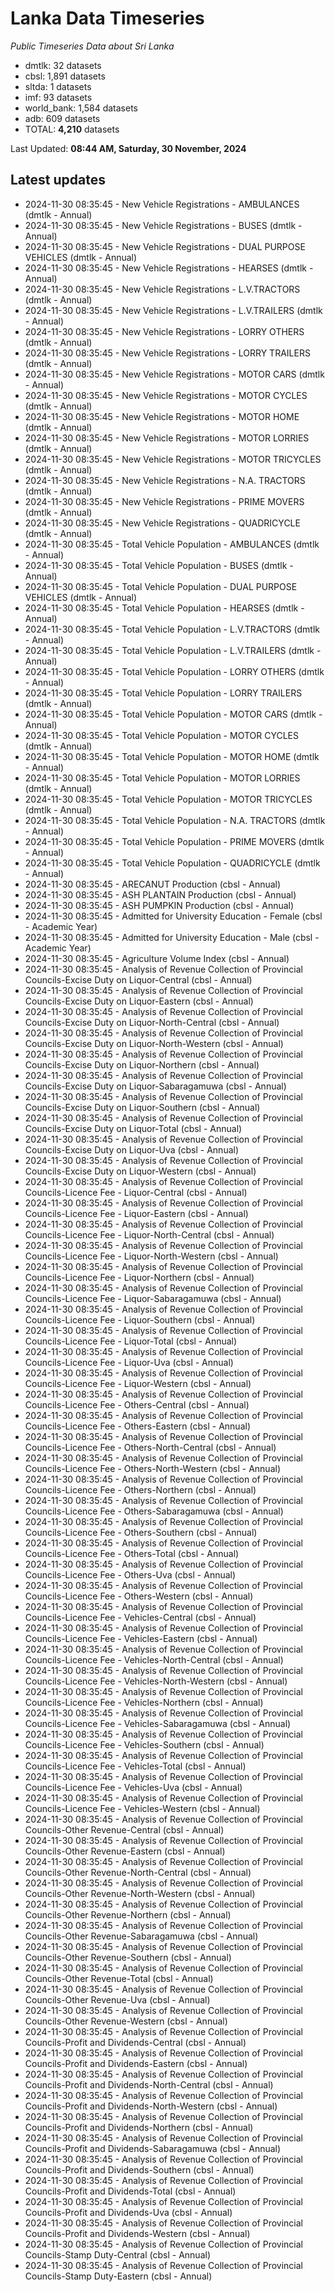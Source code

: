 # Lanka Data Timeseries
*Public Timeseries Data about Sri Lanka*

* dmtlk: 32 datasets
* cbsl: 1,891 datasets
* sltda: 1 datasets
* imf: 93 datasets
* world_bank: 1,584 datasets
* adb: 609 datasets
* TOTAL: **4,210** datasets

Last Updated: **08:44 AM, Saturday, 30 November, 2024**

## Latest updates

* 2024-11-30 08:35:45 - New Vehicle Registrations - AMBULANCES (dmtlk - Annual)
* 2024-11-30 08:35:45 - New Vehicle Registrations - BUSES (dmtlk - Annual)
* 2024-11-30 08:35:45 - New Vehicle Registrations - DUAL PURPOSE VEHICLES (dmtlk - Annual)
* 2024-11-30 08:35:45 - New Vehicle Registrations - HEARSES (dmtlk - Annual)
* 2024-11-30 08:35:45 - New Vehicle Registrations - L.V.TRACTORS (dmtlk - Annual)
* 2024-11-30 08:35:45 - New Vehicle Registrations - L.V.TRAILERS (dmtlk - Annual)
* 2024-11-30 08:35:45 - New Vehicle Registrations - LORRY OTHERS (dmtlk - Annual)
* 2024-11-30 08:35:45 - New Vehicle Registrations - LORRY TRAILERS (dmtlk - Annual)
* 2024-11-30 08:35:45 - New Vehicle Registrations - MOTOR CARS (dmtlk - Annual)
* 2024-11-30 08:35:45 - New Vehicle Registrations - MOTOR CYCLES (dmtlk - Annual)
* 2024-11-30 08:35:45 - New Vehicle Registrations - MOTOR HOME (dmtlk - Annual)
* 2024-11-30 08:35:45 - New Vehicle Registrations - MOTOR LORRIES (dmtlk - Annual)
* 2024-11-30 08:35:45 - New Vehicle Registrations - MOTOR TRICYCLES (dmtlk - Annual)
* 2024-11-30 08:35:45 - New Vehicle Registrations - N.A. TRACTORS (dmtlk - Annual)
* 2024-11-30 08:35:45 - New Vehicle Registrations - PRIME MOVERS (dmtlk - Annual)
* 2024-11-30 08:35:45 - New Vehicle Registrations - QUADRICYCLE (dmtlk - Annual)
* 2024-11-30 08:35:45 - Total Vehicle Population - AMBULANCES (dmtlk - Annual)
* 2024-11-30 08:35:45 - Total Vehicle Population - BUSES (dmtlk - Annual)
* 2024-11-30 08:35:45 - Total Vehicle Population - DUAL PURPOSE VEHICLES (dmtlk - Annual)
* 2024-11-30 08:35:45 - Total Vehicle Population - HEARSES (dmtlk - Annual)
* 2024-11-30 08:35:45 - Total Vehicle Population - L.V.TRACTORS (dmtlk - Annual)
* 2024-11-30 08:35:45 - Total Vehicle Population - L.V.TRAILERS (dmtlk - Annual)
* 2024-11-30 08:35:45 - Total Vehicle Population - LORRY OTHERS (dmtlk - Annual)
* 2024-11-30 08:35:45 - Total Vehicle Population - LORRY TRAILERS (dmtlk - Annual)
* 2024-11-30 08:35:45 - Total Vehicle Population - MOTOR CARS (dmtlk - Annual)
* 2024-11-30 08:35:45 - Total Vehicle Population - MOTOR CYCLES (dmtlk - Annual)
* 2024-11-30 08:35:45 - Total Vehicle Population - MOTOR HOME (dmtlk - Annual)
* 2024-11-30 08:35:45 - Total Vehicle Population - MOTOR LORRIES (dmtlk - Annual)
* 2024-11-30 08:35:45 - Total Vehicle Population - MOTOR TRICYCLES (dmtlk - Annual)
* 2024-11-30 08:35:45 - Total Vehicle Population - N.A. TRACTORS (dmtlk - Annual)
* 2024-11-30 08:35:45 - Total Vehicle Population - PRIME MOVERS (dmtlk - Annual)
* 2024-11-30 08:35:45 - Total Vehicle Population - QUADRICYCLE (dmtlk - Annual)
* 2024-11-30 08:35:45 - ARECANUT Production (cbsl - Annual)
* 2024-11-30 08:35:45 - ASH PLANTAIN Production (cbsl - Annual)
* 2024-11-30 08:35:45 - ASH PUMPKIN Production (cbsl - Annual)
* 2024-11-30 08:35:45 - Admitted for University Education - Female (cbsl - Academic Year)
* 2024-11-30 08:35:45 - Admitted for University Education - Male (cbsl - Academic Year)
* 2024-11-30 08:35:45 - Agriculture Volume Index (cbsl - Annual)
* 2024-11-30 08:35:45 - Analysis of Revenue Collection of Provincial Councils-Excise Duty on Liquor-Central (cbsl - Annual)
* 2024-11-30 08:35:45 - Analysis of Revenue Collection of Provincial Councils-Excise Duty on Liquor-Eastern (cbsl - Annual)
* 2024-11-30 08:35:45 - Analysis of Revenue Collection of Provincial Councils-Excise Duty on Liquor-North-Central (cbsl - Annual)
* 2024-11-30 08:35:45 - Analysis of Revenue Collection of Provincial Councils-Excise Duty on Liquor-North-Western (cbsl - Annual)
* 2024-11-30 08:35:45 - Analysis of Revenue Collection of Provincial Councils-Excise Duty on Liquor-Northern (cbsl - Annual)
* 2024-11-30 08:35:45 - Analysis of Revenue Collection of Provincial Councils-Excise Duty on Liquor-Sabaragamuwa (cbsl - Annual)
* 2024-11-30 08:35:45 - Analysis of Revenue Collection of Provincial Councils-Excise Duty on Liquor-Southern (cbsl - Annual)
* 2024-11-30 08:35:45 - Analysis of Revenue Collection of Provincial Councils-Excise Duty on Liquor-Total (cbsl - Annual)
* 2024-11-30 08:35:45 - Analysis of Revenue Collection of Provincial Councils-Excise Duty on Liquor-Uva (cbsl - Annual)
* 2024-11-30 08:35:45 - Analysis of Revenue Collection of Provincial Councils-Excise Duty on Liquor-Western (cbsl - Annual)
* 2024-11-30 08:35:45 - Analysis of Revenue Collection of Provincial Councils-Licence Fee - Liquor-Central (cbsl - Annual)
* 2024-11-30 08:35:45 - Analysis of Revenue Collection of Provincial Councils-Licence Fee - Liquor-Eastern (cbsl - Annual)
* 2024-11-30 08:35:45 - Analysis of Revenue Collection of Provincial Councils-Licence Fee - Liquor-North-Central (cbsl - Annual)
* 2024-11-30 08:35:45 - Analysis of Revenue Collection of Provincial Councils-Licence Fee - Liquor-North-Western (cbsl - Annual)
* 2024-11-30 08:35:45 - Analysis of Revenue Collection of Provincial Councils-Licence Fee - Liquor-Northern (cbsl - Annual)
* 2024-11-30 08:35:45 - Analysis of Revenue Collection of Provincial Councils-Licence Fee - Liquor-Sabaragamuwa (cbsl - Annual)
* 2024-11-30 08:35:45 - Analysis of Revenue Collection of Provincial Councils-Licence Fee - Liquor-Southern (cbsl - Annual)
* 2024-11-30 08:35:45 - Analysis of Revenue Collection of Provincial Councils-Licence Fee - Liquor-Total (cbsl - Annual)
* 2024-11-30 08:35:45 - Analysis of Revenue Collection of Provincial Councils-Licence Fee - Liquor-Uva (cbsl - Annual)
* 2024-11-30 08:35:45 - Analysis of Revenue Collection of Provincial Councils-Licence Fee - Liquor-Western (cbsl - Annual)
* 2024-11-30 08:35:45 - Analysis of Revenue Collection of Provincial Councils-Licence Fee - Others-Central (cbsl - Annual)
* 2024-11-30 08:35:45 - Analysis of Revenue Collection of Provincial Councils-Licence Fee - Others-Eastern (cbsl - Annual)
* 2024-11-30 08:35:45 - Analysis of Revenue Collection of Provincial Councils-Licence Fee - Others-North-Central (cbsl - Annual)
* 2024-11-30 08:35:45 - Analysis of Revenue Collection of Provincial Councils-Licence Fee - Others-North-Western (cbsl - Annual)
* 2024-11-30 08:35:45 - Analysis of Revenue Collection of Provincial Councils-Licence Fee - Others-Northern (cbsl - Annual)
* 2024-11-30 08:35:45 - Analysis of Revenue Collection of Provincial Councils-Licence Fee - Others-Sabaragamuwa (cbsl - Annual)
* 2024-11-30 08:35:45 - Analysis of Revenue Collection of Provincial Councils-Licence Fee - Others-Southern (cbsl - Annual)
* 2024-11-30 08:35:45 - Analysis of Revenue Collection of Provincial Councils-Licence Fee - Others-Total (cbsl - Annual)
* 2024-11-30 08:35:45 - Analysis of Revenue Collection of Provincial Councils-Licence Fee - Others-Uva (cbsl - Annual)
* 2024-11-30 08:35:45 - Analysis of Revenue Collection of Provincial Councils-Licence Fee - Others-Western (cbsl - Annual)
* 2024-11-30 08:35:45 - Analysis of Revenue Collection of Provincial Councils-Licence Fee - Vehicles-Central (cbsl - Annual)
* 2024-11-30 08:35:45 - Analysis of Revenue Collection of Provincial Councils-Licence Fee - Vehicles-Eastern (cbsl - Annual)
* 2024-11-30 08:35:45 - Analysis of Revenue Collection of Provincial Councils-Licence Fee - Vehicles-North-Central (cbsl - Annual)
* 2024-11-30 08:35:45 - Analysis of Revenue Collection of Provincial Councils-Licence Fee - Vehicles-North-Western (cbsl - Annual)
* 2024-11-30 08:35:45 - Analysis of Revenue Collection of Provincial Councils-Licence Fee - Vehicles-Northern (cbsl - Annual)
* 2024-11-30 08:35:45 - Analysis of Revenue Collection of Provincial Councils-Licence Fee - Vehicles-Sabaragamuwa (cbsl - Annual)
* 2024-11-30 08:35:45 - Analysis of Revenue Collection of Provincial Councils-Licence Fee - Vehicles-Southern (cbsl - Annual)
* 2024-11-30 08:35:45 - Analysis of Revenue Collection of Provincial Councils-Licence Fee - Vehicles-Total (cbsl - Annual)
* 2024-11-30 08:35:45 - Analysis of Revenue Collection of Provincial Councils-Licence Fee - Vehicles-Uva (cbsl - Annual)
* 2024-11-30 08:35:45 - Analysis of Revenue Collection of Provincial Councils-Licence Fee - Vehicles-Western (cbsl - Annual)
* 2024-11-30 08:35:45 - Analysis of Revenue Collection of Provincial Councils-Other Revenue-Central (cbsl - Annual)
* 2024-11-30 08:35:45 - Analysis of Revenue Collection of Provincial Councils-Other Revenue-Eastern (cbsl - Annual)
* 2024-11-30 08:35:45 - Analysis of Revenue Collection of Provincial Councils-Other Revenue-North-Central (cbsl - Annual)
* 2024-11-30 08:35:45 - Analysis of Revenue Collection of Provincial Councils-Other Revenue-North-Western (cbsl - Annual)
* 2024-11-30 08:35:45 - Analysis of Revenue Collection of Provincial Councils-Other Revenue-Northern (cbsl - Annual)
* 2024-11-30 08:35:45 - Analysis of Revenue Collection of Provincial Councils-Other Revenue-Sabaragamuwa (cbsl - Annual)
* 2024-11-30 08:35:45 - Analysis of Revenue Collection of Provincial Councils-Other Revenue-Southern (cbsl - Annual)
* 2024-11-30 08:35:45 - Analysis of Revenue Collection of Provincial Councils-Other Revenue-Total (cbsl - Annual)
* 2024-11-30 08:35:45 - Analysis of Revenue Collection of Provincial Councils-Other Revenue-Uva (cbsl - Annual)
* 2024-11-30 08:35:45 - Analysis of Revenue Collection of Provincial Councils-Other Revenue-Western (cbsl - Annual)
* 2024-11-30 08:35:45 - Analysis of Revenue Collection of Provincial Councils-Profit and Dividends-Central (cbsl - Annual)
* 2024-11-30 08:35:45 - Analysis of Revenue Collection of Provincial Councils-Profit and Dividends-Eastern (cbsl - Annual)
* 2024-11-30 08:35:45 - Analysis of Revenue Collection of Provincial Councils-Profit and Dividends-North-Central (cbsl - Annual)
* 2024-11-30 08:35:45 - Analysis of Revenue Collection of Provincial Councils-Profit and Dividends-North-Western (cbsl - Annual)
* 2024-11-30 08:35:45 - Analysis of Revenue Collection of Provincial Councils-Profit and Dividends-Northern (cbsl - Annual)
* 2024-11-30 08:35:45 - Analysis of Revenue Collection of Provincial Councils-Profit and Dividends-Sabaragamuwa (cbsl - Annual)
* 2024-11-30 08:35:45 - Analysis of Revenue Collection of Provincial Councils-Profit and Dividends-Southern (cbsl - Annual)
* 2024-11-30 08:35:45 - Analysis of Revenue Collection of Provincial Councils-Profit and Dividends-Total (cbsl - Annual)
* 2024-11-30 08:35:45 - Analysis of Revenue Collection of Provincial Councils-Profit and Dividends-Uva (cbsl - Annual)
* 2024-11-30 08:35:45 - Analysis of Revenue Collection of Provincial Councils-Profit and Dividends-Western (cbsl - Annual)
* 2024-11-30 08:35:45 - Analysis of Revenue Collection of Provincial Councils-Stamp Duty-Central (cbsl - Annual)
* 2024-11-30 08:35:45 - Analysis of Revenue Collection of Provincial Councils-Stamp Duty-Eastern (cbsl - Annual)